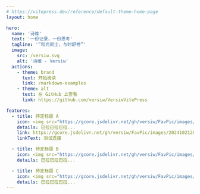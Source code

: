 ```yaml
---
# https://vitepress.dev/reference/default-theme-home-page
layout: home

hero:
  name: '诗维'
  text: '一份记录，一份思考'
  tagline: '“和光同尘，与时舒卷”'
  image:
    src: /versiw.svg
    alt: '诗维 - Versiw'
  actions:
    - theme: brand
      text: 开始阅读
      link: /markdown-examples
    - theme: alt
      text: 在 GitHub 上查看
      link: https://github.com/versiw/VersiwVitePress

features:
  - title: 待定标题 A
    icon: <img src="https://gcore.jsdelivr.net/gh/versiw/FavPic/images/202410212012805.png" alt="最新流行技术栈" width="100" height="100" />
    details: 巴拉巴拉巴拉...
    link: https://gcore.jsdelivr.net/gh/versiw/FavPic/images/202410212012805.png
    linkText: 测试连接

  - title: 待定标题 B
    icon: <img src="https://gcore.jsdelivr.net/gh/versiw/FavPic/images/202412281930201.png" alt="主题配置" width="100" height="100" />
    details: 巴拉巴拉巴拉...

  - title: 待定标题 C
    icon: <img src="https://gcore.jsdelivr.net/gh/versiw/FavPic/images/202412281930203.png" alt="文件路由系统 / 传统路由" width="100" height="100" />
    details: 巴拉巴拉巴拉...
---
```


